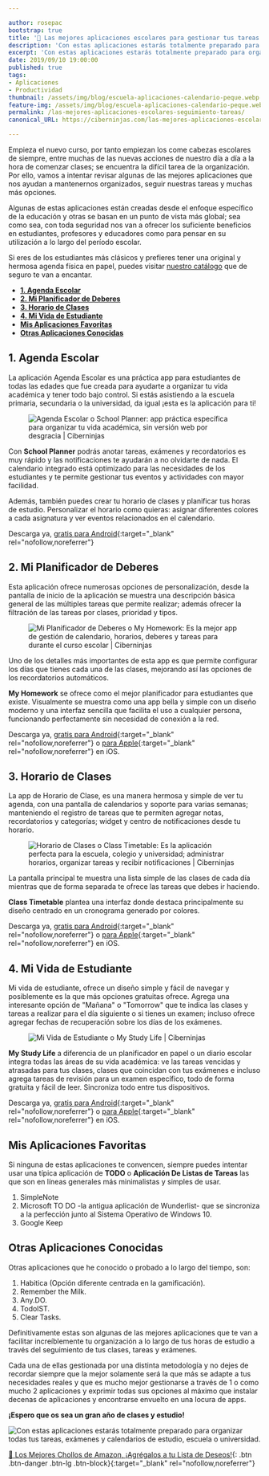 ```yaml
---

author: rosepac
bootstrap: true
title: '🥇 Las mejores aplicaciones escolares para gestionar tus tareas escolares 2020'
description: 'Con estas aplicaciones estarás totalmente preparado para organizar todas tus tareas, exámenes y calendarios de estudio, escuela o universidad.'
excerpt: 'Con estas aplicaciones estarás totalmente preparado para organizar todas tus tareas, exámenes y calendarios de estudio, escuela o universidad.'
date: 2019/09/10 19:00:00
published: true
tags:
- Aplicaciones
- Productividad
thumbnail: /assets/img/blog/escuela-aplicaciones-calendario-peque.webp
feature-img: /assets/img/blog/escuela-aplicaciones-calendario-peque.webp
permalink: /las-mejores-aplicaciones-escolares-seguimiento-tareas/
canonical_URL: https://ciberninjas.com/las-mejores-aplicaciones-escolares-seguimiento-tareas/

---
```


Empieza el nuevo curso, por tanto empiezan los come cabezas escolares de siempre, entre muchas de las nuevas acciones de nuestro día a día a la hora de comenzar clases; se encuentra la difícil tarea de la organización. Por ello, vamos a intentar revisar algunas de las mejores aplicaciones que nos ayudan a mantenernos organizados, seguir nuestras tareas y muchas más opciones.

Algunas de estas aplicaciones están creadas desde el enfoque específico de la educación y otras se basan en un punto de vista más global; sea  como sea, con toda seguridad nos van a ofrecer los suficiente beneficios en estudiantes, profesores y educadores como para pensar en su utilización a lo largo del período escolar.

Si eres de los estudiantes más clásicos y prefieres tener una original y hermosa agenda física en papel, puedes visitar [nuestro catálogo](/catalogo/#agendas-escolares-) que de seguro te van a encantar.

- [**1. Agenda Escolar**](#1-agenda-escolar)
- [**2. Mi Planificador de Deberes**](#2-mi-planificador-de-deberes)
- [**3. Horario de Clases**](#3-horario-de-clases)
- [**4. Mi Vida de Estudiante**](#4-mi-vida-de-estudiante)
- [**Mis Aplicaciones Favoritas**](#mis-aplicaciones-favoritas)
- [**Otras Aplicaciones Conocidas**](#otras-aplicaciones-conocidas)

## **1. Agenda Escolar**

La aplicación Agenda Escolar es una práctica app para estudiantes de todas las edades que fue creada para ayudarte a organizar tu vida académica y tener todo bajo control. Si estás asistiendo a la escuela primaria, secundaria o la universidad, da igual ¡esta es la aplicación para ti!

<figure>
    <img src="/assets/img/schooll_planner.webp" alt="Agenda Escolar o School Planner: app práctica específica para organizar tu vida académica, sin versión web por desgracia | Ciberninjas">
</figure>

Con **School Planner** podrás anotar tareas, exámenes y recordatorios es muy rápido y las notificaciones te ayudarán a no olvidarte de nada. El calendario integrado está optimizado para las necesidades de los estudiantes y te permite gestionar tus eventos y actividades con mayor facilidad.

Además, también puedes crear tu horario de clases y planificar tus horas de estudio. Personalizar el horario como quieras: asignar diferentes colores a cada asignatura y ver eventos relacionados en el calendario.

Descarga ya, [gratis para Android](https://play.google.com/store/apps/details?id=daldev.android.gradehelper&hl=es){:target="_blank" rel="nofollow,noreferrer"}

## **2. Mi Planificador de Deberes**

Esta aplicación ofrece numerosas opciones de personalización, desde la pantalla de inicio de la aplicación se muestra una descripción básica general de las múltiples tareas que permite realizar; además ofrecer la filtración de las tareas por clases, prioridad y tipos.

<figure>
    <img src="/assets/img/my_home_work.jpg" alt="Mi Planificador de Deberes o My Homework: Es la mejor app de gestión de calendario, horarios, deberes y tareas para durante el curso escolar | Ciberninjas">
</figure>

Uno de los detalles más importantes de esta app es que permite configurar los días que tienes cada una de las clases, mejorando así las opciones de los recordatorios automáticos.

**My Homework** se ofrece como el mejor planificador para estudiantes que existe. Visualmente se muestra como una app bella y simple con un diseño moderno y una interfaz sencilla que facilita el uso a cualquier persona, funcionando perfectamente sin necesidad de conexión a la red.

Descarga ya, [gratis para Android](https://play.google.com/store/apps/details?id=com.myhomeowork&hl=en){:target="_blank" rel="nofollow,noreferrer"} o [para Apple](https://apps.apple.com/es/app/myhomework-student-planner/id303490844){:target="_blank" rel="nofollow,noreferrer"} en iOS.

## **3. Horario de Clases**

La app de Horario de Clase, es una manera hermosa y simple de ver tu agenda, con una pantalla de calendarios y soporte para varias semanas; manteniendo el registro de tareas que te permiten agregar notas, recordatorios y categorías; widget y centro de notificaciones desde tu horario.

<figure>
    <img src="/assets/img/class_timetable.jpg" alt="Horario de Clases o Class Timetable: Es la aplicación perfecta para la escuela, colegio y universidad; administrar horarios, organizar tareas y recibir notificaciones | Ciberninjas">
</figure>

La pantalla principal te muestra una lista simple de las clases de cada día mientras que de forma separada te ofrece las tareas que debes ir haciendo.

**Class Timetable** plantea una interfaz donde destaca principalmente su diseño centrado en un cronograma generado por colores.

Descarga ya, [gratis para Android](https://play.google.com/store/apps/details?id=com.icemediacreative.timetable){:target="_blank" rel="nofollow,noreferrer"} o [para Apple](https://apps.apple.com/es/app/horario-de-clases/id425121147){:target="_blank" rel="nofollow,noreferrer"} en iOS.

## **4. Mi Vida de Estudiante**

Mi vida de estudiante, ofrece un diseño simple y fácil de navegar y posiblemente es la que más opciones gratuitas ofrece. Agrega una interesante opción de "Mañana" o "Tomorrow" que te indica las clases y tareas a realizar para el día siguiente o si tienes un examen; incluso ofrece agregar fechas de recuperación sobre los días de los exámenes.

<figure>
    <img src="/assets/img/my_study_life.jpg" alt="Mi Vida de Estudiante o My Study Life | Ciberninjas">
</figure>

**My Study Life** a diferencia de un planificador en papel o un diario escolar integra todas las áreas de su vida académica: ve las tareas vencidas y atrasadas para tus clases, clases que coincidan con tus exámenes e incluso agrega tareas de revisión para un examen específico, todo de forma gratuita y fácil de leer. Sincroniza todo entre tus dispositivos.

Descarga ya, [gratis para Android](https://play.google.com/store/apps/details?id=com.virblue.mystudylife&hl=en){:target="_blank" rel="nofollow,noreferrer"} o [para Apple](https://apps.apple.com/es/app/my-study-life-school-planner/id910639339){:target="_blank" rel="nofollow,noreferrer"} en iOS.

## **Mis Aplicaciones Favoritas**

Si ninguna de estas aplicaciones te convencen, siempre puedes intentar usar una típica aplicación de **TODO** o **Aplicación De Listas de Tareas** las que son en líneas generales más minimalistas y simples de usar.

1. SimpleNote
2. Microsoft TO DO -la antigua aplicación de Wunderlist- que se sincroniza a la perfección junto al Sistema Operativo de Windows 10.
3. Google Keep

## **Otras Aplicaciones Conocidas**

Otras aplicaciones que he conocido o probado a lo largo del tiempo, son:

1. Habitica (Opción diferente centrada en la gamificación).
2. Remember the Milk.
3. Any.DO.
4. TodoIST.
5. Clear Tasks.

Definitivamente estas son algunas de las mejores aplicaciones que te van a facilitar increíblemente tu organización a lo largo de tus horas de estudio a través del seguimiento de tus clases, tareas y exámenes.

Cada una de ellas gestionada por una distinta metodología y no dejes de recordar siempre que la mejor solamente será la que más se adapte a tus necesidades reales y que es mucho mejor gestionarse a través de 1 o como mucho 2 aplicaciones y exprimir todas sus opciones al máximo que instalar decenas de aplicaciones y encontrarse envuelto en una locura de apps.

**¡Espero que os sea un gran año de clases y estudio!**

![Con estas aplicaciones estarás totalmente preparado para organizar todas tus tareas, exámenes y calendarios de estudio, escuela o universidad.](/assets/img/blog/escuela-aplicaciones-calendario-peque.webp "Con estas aplicaciones estarás totalmente preparado para organizar todas tus tareas, exámenes y calendarios de estudio, escuela o universidad.")

[🛒 Los Mejores Chollos de Amazon, ¡Agrégalos a tu Lista de Deseos!](/amazon/ "Los Mejores Chollos de Amazon, Ofertas Flash, Black Monday y Amazon Prime Day"){: .btn .btn-danger .btn-lg .btn-block}{:target="_blank" rel="nofollow,noreferrer"}